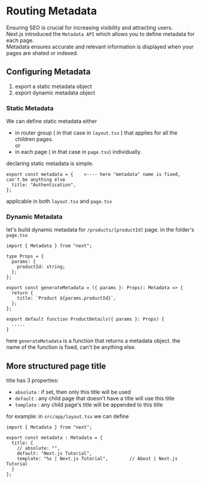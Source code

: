 # Routing Metadata

Ensuring SEO is crucial for increasing visibility and attracting users. <br>
Next.js introduced the ```Metadata API``` which allows you to define metadata for each page.<br>
Metadata ensures accurate and relevant information is displayed when your pages are shated or indexed.

## Configuring Metadata
1. export a static metadata object
2. export dynamic metadata object 



### Static Metadata
We can define static metadata either 
- in router group ( in that case in ```layout.tsx``` ) that applies for all the children pages. <br> or
- in each page ( in that case in ```page.tsx```) individually.

declaring static metadata is simple. 
```tsx
export const metadata = {    <---- here "metadata" name is fixed, can't be anything else
  title: "Authentication",
};
```
applicable in both ```layout.tsx``` and ```page.tsx```


### Dynamic Metadata
let's build dynamic metadata for ```/products/[productId]``` page. in the folder's ```page.tsx``` 
```tsx
import { Metadata } from "next";

type Props = {
  params: {
    productId: string;
  };
};

export const generateMetadata = ({ params }: Props): Metadata => { 
  return {
    title: `Product ${params.productId}`,
  };
};

export default function ProductDetails({ params }: Props) {
  .....
}
```
here ```generateMetadata``` is a function that returns a metadata object. the name of the function is fixed, can't be anything else. <br>



## More structured page title
title has 3 properties:

- ```absolute``` : if set, then only this title will be used
- ```default``` : any child page that doesn't have a title will use this title
- ```template``` : any child page's title will be appended to this title

for example: in ```src/app/layout.tsx``` we can define
```tsx
import { Metadata } from "next";

export const metadata : Metadata = {
  title: {
    // absolute: "",        
    default: "Next.js Tutorial",
    template: "%s | Next.js Tutorial",        // About | Next.js Tutorial
  }
};
